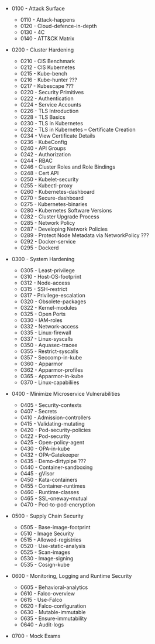 - 0100 - Attack Surface
    - 0110 - Attack-happens
    - 0120 - Cloud-defence-in-depth
    - 0130 - 4C
    - 0140 - ATT&CK Matrix
    
- 0200 - Cluster Hardening
    - 0210 - CIS Benchmark
    - 0212 - CIS Kubernetes
    - 0215 - Kube-bench
    - 0216 - Kube-hunter ???
    - 0217 - Kubescape ???
    - 0220 - Security Primitives
    - 0222 - Authentication
    - 0224 - Service Accounts
    - 0226 - TLS Introduction
    - 0228 - TLS Basics
    - 0230 - TLS in Kubernetes
    - 0232 - TLS in Kubernetes – Certificate Creation
    - 0234 - View Certificate Details
    - 0236 - KubeConfig
    - 0240 - API Groups
    - 0242 - Authorization
    - 0244 - RBAC
    - 0246 - Cluster Roles and Role Bindings
    - 0248 - Cert API
    - 0250 - Kubelet-security
    - 0255 - Kubectl-proxy
    - 0260 - Kubernetes-dashboard
    - 0270 - Secure-dashboard
    - 0275 - Kubernetes-binaries
    - 0280 - Kubernetes Software Versions
    - 0282 - Cluster Upgrade Process    
    - 0285 - Network Policy
    - 0287 - Developing Network Policies
    - 0289 - Protect Node Metadata via NetworkPolicy ???
    - 0292 - Docker-service
    - 0295 - Dockerd

- 0300 - System Hardening
    - 0305 - Least-privilege
    - 0310 - Host-OS-footprint
    - 0312 - Node-access
    - 0315 - SSH-restrict
    - 0317 - Privilege-escalation
    - 0320 - Obsolete-packages
    - 0322 - Kernel-modules
    - 0325 - Open Ports
    - 0330 - IAM-roles
    - 0332 - Network-access
    - 0335 - Linux-firewall
    - 0337 - Linux-syscalls
    - 0350 - Aquasec-tracee
    - 0355 - Restrict-syscalls
    - 0357 - Seccomp-in-kube
    - 0360 - Apparmor
    - 0362 - Apparmor-profiles
    - 0365 - Apparmor-in-kube
    - 0370 - Linux-capabiliies
    
- 0400 - Minimize Microservice Vulnerabilities
    - 0405 - Security-contexts
    - 0407 - Secrets
    - 0410 - Admission-controllers
    - 0415 - Validating-mutating
    - 0420 - Pod-security-policies
    - 0422 - Pod-security
    - 0425 - Open-policy-agent
    - 0430 - OPA-in-kube
    - 0432 - OPA-Gatekeeper
    - 0435 - Demo-dirtypipe ???
    - 0440 - Container-sandboxing
    - 0445 - gVisor
    - 0450 - Kata-containers
    - 0455 - Container-runtimes
    - 0460 - Runtime-classes
    - 0465 - SSL-oneway-mutual
    - 0470 - Pod-to-pod-encryption

- 0500 - Supply Chain Security
    - 0505 - Base-image-footprint
    - 0510 - Image Security
    - 0515 - Allowed-registries
    - 0520 - Use-static-analysis
    - 0525 - Scan-images
    - 0530 - Image-signing
    - 0535 - Cosign-kube
    
- 0600 - Monitoring, Logging and Runtime Security
    - 0605 - Behavioral-analytics
    - 0610 - Falco-overview
    - 0615 - Use-Falco
    - 0620 - Falco-configuration
    - 0630 - Mutable-immutable
    - 0635 - Ensure-immutability
    - 0640 - Audit-logs
    
- 0700 - Mock Exams
